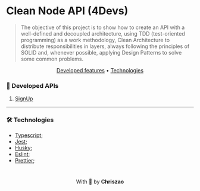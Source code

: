# Clean Node API (4Devs)

> The objective of this project is to show how to create an API with a well-defined and decoupled architecture, using TDD (test-oriented programming) as a work methodology, Clean Architecture to distribute responsibilities in layers, always following the principles of SOLID and, whenever possible, applying Design Patterns to solve some common problems.

<p align="center">
 <a href="#developed-features">Developed features</a> •
 <a href="#technologies">Technologies</a>
</p>

### 🚀 Developed APIs

1. [SignUp](./requirements/signup.md)


---
### 🛠️ Technologies
- [Typescript](https://www.typescriptlang.org/docs/);
- [Jest](https://jestjs.io/);
- [Husky](https://typicode.github.io/husky/#/?id=features);
- [Eslint](https://eslint.org/);
- [Prettier](https://prettier.io/);


<p align="center" style="margin-top: 20px; padding-top: 20px;">
  With 💙 by <strong>Chriszao</strong>
</p>

